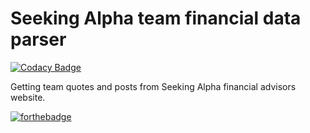 # Seeking Alpha team financial data parser

[![Codacy Badge](https://api.codacy.com/project/badge/Grade/fb6cc8a64dbc4d72967ae2d4b42e3353)](https://www.codacy.com/app/Rotzke/seekingalpha?utm_source=github.com&utm_medium=referral&utm_content=Rotzke/seekingalpha&utm_campaign=badger)

Getting team quotes and posts from Seeking Alpha financial advisors website.

[![forthebadge](http://forthebadge.com/images/badges/you-didnt-ask-for-this.svg)](http://forthebadge.com)
